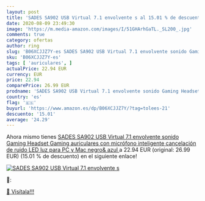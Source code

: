 ```yaml
---
layout: post
title: 'SADES SA902 USB Virtual 7.1 envolvente s al 15.01 % de descuento'
date: 2020-08-09 23:49:30
image: 'https://m.media-amazon.com/images/I/51GHArhGaTL._SL200_.jpg'
comments: true
category: ofertas
author: ring
slug: 'B06XCJJZ7Y-es SADES SA902 USB Virtual 7.1 envolvente sonido Gaming...'
sku: 'B06XCJJZ7Y-es'
tags: [ 'auriculares', ]
actualPrice: 22.94 EUR
currency: EUR
price: 22.94
comparePrice: 26.99 EUR
prodname: 'SADES SA902 USB Virtual 7.1 envolvente sonido Gaming Headset  Gaming auriculares con micrófono inteligente cancelación de ruido LED luz para PC y Mac negro& azul '
country: 'es'
flag: '🇪🇸'
buyurl: 'https://www.amazon.es/dp/B06XCJJZ7Y/?tag=tolees-21'
descuento: '15.01'
average: '24.29'
---
```


Ahora mismo tienes [SADES SA902 USB Virtual 7.1 envolvente sonido Gaming Headset  Gaming auriculares con micrófono inteligente cancelación de ruido LED luz para PC y Mac negro& azul ](https://www.amazon.es/dp/B06XCJJZ7Y/?tag=tolees-21) a 22.94 EUR (original: 26.99 EUR) (15.01 %  de descuento) en el siguiente enlace!

[![SADES SA902 USB Virtual 7.1 envolvente s](https://m.media-amazon.com/images/I/51GHArhGaTL._SL200_.jpg)](https://www.amazon.es/dp/B06XCJJZ7Y/?tag=tolees-21)

🔎:


[🛒 Visítala!!!](https://www.amazon.es/dp/B06XCJJZ7Y/?tag=tolees-21)

